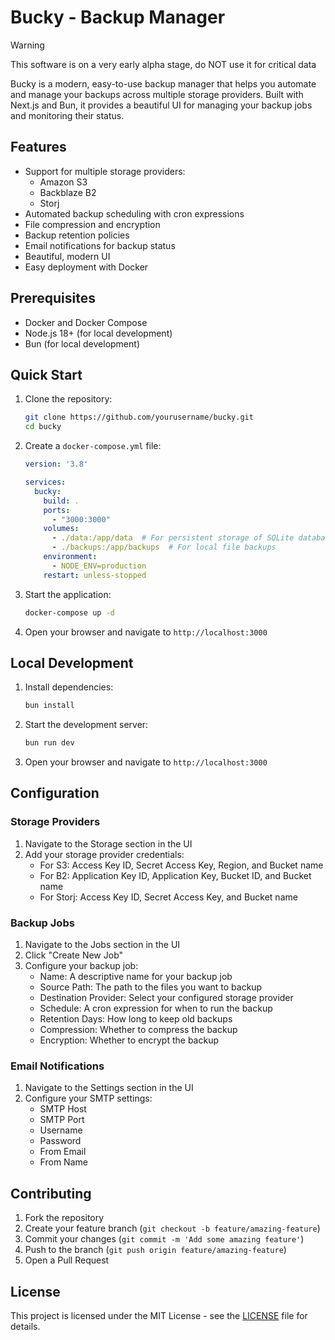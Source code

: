 # Bucky - Backup Manager

> [!WARNING]  
> This software is on a very early alpha stage, do NOT use it for critical data

Bucky is a modern, easy-to-use backup manager that helps you automate and manage your backups across multiple storage providers. Built with Next.js and Bun, it provides a beautiful UI for managing your backup jobs and monitoring their status.

## Features

- Support for multiple storage providers:
  - Amazon S3
  - Backblaze B2
  - Storj
- Automated backup scheduling with cron expressions
- File compression and encryption
- Backup retention policies
- Email notifications for backup status
- Beautiful, modern UI
- Easy deployment with Docker

## Prerequisites

- Docker and Docker Compose
- Node.js 18+ (for local development)
- Bun (for local development)

## Quick Start

1. Clone the repository:
   ```bash
   git clone https://github.com/yourusername/bucky.git
   cd bucky
   ```

2. Create a `docker-compose.yml` file:
   ```yaml
   version: '3.8'

   services:
     bucky:
       build: .
       ports:
         - "3000:3000"
       volumes:
         - ./data:/app/data  # For persistent storage of SQLite database
         - ./backups:/app/backups  # For local file backups
       environment:
         - NODE_ENV=production
       restart: unless-stopped
   ```

3. Start the application:
   ```bash
   docker-compose up -d
   ```

4. Open your browser and navigate to `http://localhost:3000`

## Local Development

1. Install dependencies:
   ```bash
   bun install
   ```

2. Start the development server:
   ```bash
   bun run dev
   ```

3. Open your browser and navigate to `http://localhost:3000`

## Configuration

### Storage Providers

1. Navigate to the Storage section in the UI
2. Add your storage provider credentials:
   - For S3: Access Key ID, Secret Access Key, Region, and Bucket name
   - For B2: Application Key ID, Application Key, Bucket ID, and Bucket name
   - For Storj: Access Key ID, Secret Access Key, and Bucket name

### Backup Jobs

1. Navigate to the Jobs section in the UI
2. Click "Create New Job"
3. Configure your backup job:
   - Name: A descriptive name for your backup job
   - Source Path: The path to the files you want to backup
   - Destination Provider: Select your configured storage provider
   - Schedule: A cron expression for when to run the backup
   - Retention Days: How long to keep old backups
   - Compression: Whether to compress the backup
   - Encryption: Whether to encrypt the backup

### Email Notifications

1. Navigate to the Settings section in the UI
2. Configure your SMTP settings:
   - SMTP Host
   - SMTP Port
   - Username
   - Password
   - From Email
   - From Name

## Contributing

1. Fork the repository
2. Create your feature branch (`git checkout -b feature/amazing-feature`)
3. Commit your changes (`git commit -m 'Add some amazing feature'`)
4. Push to the branch (`git push origin feature/amazing-feature`)
5. Open a Pull Request

## License

This project is licensed under the MIT License - see the [LICENSE](LICENSE) file for details.